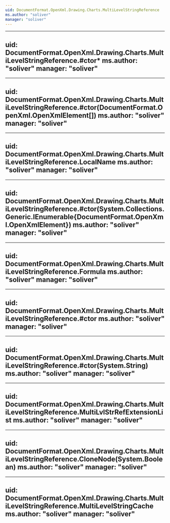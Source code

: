 ```yaml
---
uid: DocumentFormat.OpenXml.Drawing.Charts.MultiLevelStringReference
ms.author: "soliver"
manager: "soliver"
---
```


---
uid: DocumentFormat.OpenXml.Drawing.Charts.MultiLevelStringReference.#ctor*
ms.author: "soliver"
manager: "soliver"
---

---
uid: DocumentFormat.OpenXml.Drawing.Charts.MultiLevelStringReference.#ctor(DocumentFormat.OpenXml.OpenXmlElement[])
ms.author: "soliver"
manager: "soliver"
---

---
uid: DocumentFormat.OpenXml.Drawing.Charts.MultiLevelStringReference.LocalName
ms.author: "soliver"
manager: "soliver"
---

---
uid: DocumentFormat.OpenXml.Drawing.Charts.MultiLevelStringReference.#ctor(System.Collections.Generic.IEnumerable{DocumentFormat.OpenXml.OpenXmlElement})
ms.author: "soliver"
manager: "soliver"
---

---
uid: DocumentFormat.OpenXml.Drawing.Charts.MultiLevelStringReference.Formula
ms.author: "soliver"
manager: "soliver"
---

---
uid: DocumentFormat.OpenXml.Drawing.Charts.MultiLevelStringReference.#ctor
ms.author: "soliver"
manager: "soliver"
---

---
uid: DocumentFormat.OpenXml.Drawing.Charts.MultiLevelStringReference.#ctor(System.String)
ms.author: "soliver"
manager: "soliver"
---

---
uid: DocumentFormat.OpenXml.Drawing.Charts.MultiLevelStringReference.MultiLvlStrRefExtensionList
ms.author: "soliver"
manager: "soliver"
---

---
uid: DocumentFormat.OpenXml.Drawing.Charts.MultiLevelStringReference.CloneNode(System.Boolean)
ms.author: "soliver"
manager: "soliver"
---

---
uid: DocumentFormat.OpenXml.Drawing.Charts.MultiLevelStringReference.MultiLevelStringCache
ms.author: "soliver"
manager: "soliver"
---
